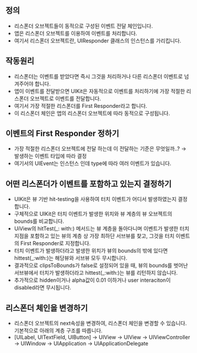 ## 정의

- 리스폰더 오브젝트들이 동적으로 구성된 이벤트 전달 체인입니다.
- 앱은 리스폰더 오브젝트를 이용하여 이벤트를 처리합니다.
- 여기서 리스폰더 오브젝트란, UIResponder 클래스의 인스턴스를 가리킵니다.

## 작동원리

- 리스폰더는 이벤트를 받았다면 즉시 그것을 처리하거나 다른 리스폰더 이벤트로 넘겨주어야 합니다.
- 앱이 이벤트를 전달받으면 UIKit은 자동적으로 이벤트를 처리하기에 가장 적절한 리스폰더 오브젝트로 이벤트를 전달합니다.
- 여기서 가장 적절한 리스폰더를 First Responder라고 합니다.
- 이 리스폰더 체인은 앱의 리스폰더 오브젝트에 따라 동적으로 구성됩니다.

## 이벤트의 First Responder 정하기

- 가장 적절한 리스폰더 오브젝트에 전달 하는데 이 전달하는 기준은 무엇일까..? → 발생하는 이벤트 타입에 따라 결정
- 여기서의 UIEvent는 인스턴스 인데 type에 따라 여러 이벤트가 있습니다.

## 어떤 리스폰더가 이벤트를 포함하고 있는지 결정하기

- UIKit은 뷰 기반 hit-testing을 사용하여 터치 이벤트가 어디서 발생하였는지 결정합니다.
- 구체적으로 UIKit은 터치 이벤트가 발생한 위치와 뷰 계층의 뷰 오브젝트의 bounds를 비교합니다.
- UiView의 hitTest(_: with:) 메서드는 뷰 계층을 돌아다니며 이벤트가 발생한 터치 지점을 포함하고 있는 뷰의 계층 상 가장 최하단 서브뷰를 찾고, 그것을 터치 이벤트의 First Responder로 지정합니다.
- 터치 이벤트가 발생하더라고 발생한 위치가 뷰의 bounds의 밖에 있다면 hittest(_:with:)는 해당뷰와 서브뷰 모두 무시합니다.
- 결과적으로 clipsToBounds가 false로 설정되어 있을 때, 뷰의 bounds를 벗어난 서브뷰에서 터치가 발생하더라고 hittest(_:with:)는 뷰를 리턴하지 않습니다.
- 추가적으로 hidden이거나 alpha값이 0.01 이하거나 user interaciton이 disabled라면 무시됩니다.

## 리스폰더 체인을 변경하기

- 리스폰더 오브젝트의 next속성을 변경하여, 리스폰더 체인을 변경할 수 있습니다. 기본적으로 아래의 계층 구조를 따릅니다.
- [UILabel, UITextField, UIButton] → UIView → UIView → UIViewController → UIWindow → UIApplication → UIApplicationDelegate